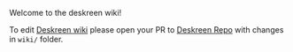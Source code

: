 Welcome to the deskreen wiki!

To edit [Deskreen wiki](https://github.com/pavlobu/deskreen/wiki) please open your PR to [Deskreen Repo](https://github.com/pavlobu/deskreen) with changes in `wiki/` folder.
